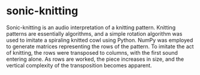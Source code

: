 # sonic-knitting

Sonic-knitting is an audio interpretation of a knitting pattern. Knitting patterns are essentially algorithms, and a simple rotation algorithm was used to imitate a spiraling knitted cowl using Python. NumPy was employed to generate matrices representing the rows of the pattern. To imitate the act of knitting, the rows were transposed to columns, with the first sound entering alone. As rows are worked, the piece increases in size, and the vertical complexity of the transposition becomes apparent.